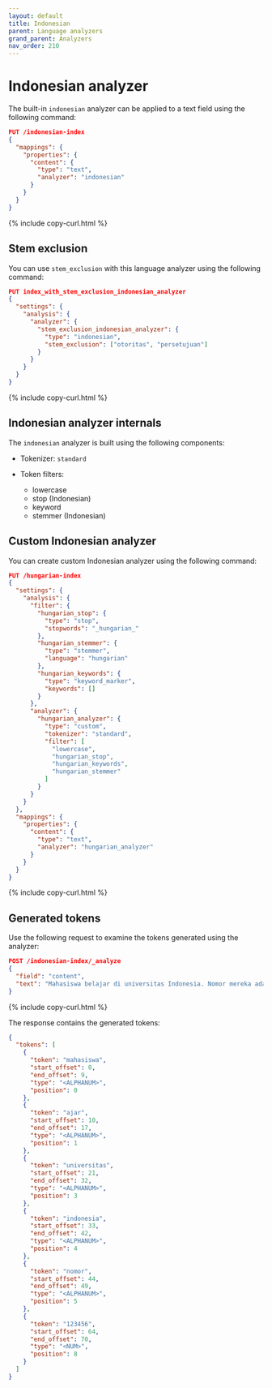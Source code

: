 ```yaml
---
layout: default
title: Indonesian
parent: Language analyzers
grand_parent: Analyzers
nav_order: 210
---
```


# Indonesian analyzer

The built-in `indonesian` analyzer can be applied to a text field using the following command:

```json
PUT /indonesian-index
{
  "mappings": {
    "properties": {
      "content": {
        "type": "text",
        "analyzer": "indonesian"
      }
    }
  }
}
```
{% include copy-curl.html %}

## Stem exclusion

You can use `stem_exclusion` with this language analyzer using the following command:

```json
PUT index_with_stem_exclusion_indonesian_analyzer
{
  "settings": {
    "analysis": {
      "analyzer": {
        "stem_exclusion_indonesian_analyzer": {
          "type": "indonesian",
          "stem_exclusion": ["otoritas", "persetujuan"]
        }
      }
    }
  }
}
```
{% include copy-curl.html %}

## Indonesian analyzer internals

The `indonesian` analyzer is built using the following components:

- Tokenizer: `standard`

- Token filters:
  - lowercase
  - stop (Indonesian)
  - keyword
  - stemmer (Indonesian)

## Custom Indonesian analyzer

You can create custom Indonesian analyzer using the following command:

```json
PUT /hungarian-index
{
  "settings": {
    "analysis": {
      "filter": {
        "hungarian_stop": {
          "type": "stop",
          "stopwords": "_hungarian_"
        },
        "hungarian_stemmer": {
          "type": "stemmer",
          "language": "hungarian"
        },
        "hungarian_keywords": {
          "type": "keyword_marker",
          "keywords": []
        }
      },
      "analyzer": {
        "hungarian_analyzer": {
          "type": "custom",
          "tokenizer": "standard",
          "filter": [
            "lowercase",
            "hungarian_stop",
            "hungarian_keywords",
            "hungarian_stemmer"
          ]
        }
      }
    }
  },
  "mappings": {
    "properties": {
      "content": {
        "type": "text",
        "analyzer": "hungarian_analyzer"
      }
    }
  }
}
```
{% include copy-curl.html %}

## Generated tokens

Use the following request to examine the tokens generated using the analyzer:

```json
POST /indonesian-index/_analyze
{
  "field": "content",
  "text": "Mahasiswa belajar di universitas Indonesia. Nomor mereka adalah 123456."
}
```
{% include copy-curl.html %}

The response contains the generated tokens:

```json
{
  "tokens": [
    {
      "token": "mahasiswa",
      "start_offset": 0,
      "end_offset": 9,
      "type": "<ALPHANUM>",
      "position": 0
    },
    {
      "token": "ajar",
      "start_offset": 10,
      "end_offset": 17,
      "type": "<ALPHANUM>",
      "position": 1
    },
    {
      "token": "universitas",
      "start_offset": 21,
      "end_offset": 32,
      "type": "<ALPHANUM>",
      "position": 3
    },
    {
      "token": "indonesia",
      "start_offset": 33,
      "end_offset": 42,
      "type": "<ALPHANUM>",
      "position": 4
    },
    {
      "token": "nomor",
      "start_offset": 44,
      "end_offset": 49,
      "type": "<ALPHANUM>",
      "position": 5
    },
    {
      "token": "123456",
      "start_offset": 64,
      "end_offset": 70,
      "type": "<NUM>",
      "position": 8
    }
  ]
}
```